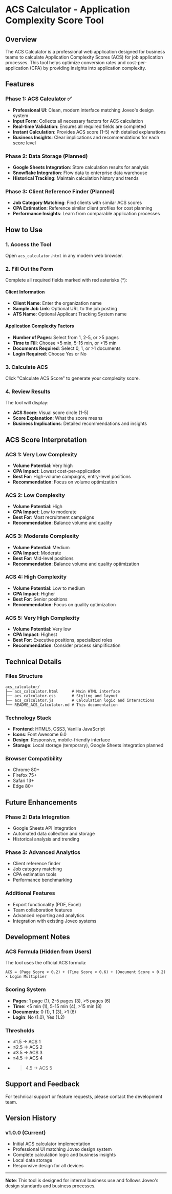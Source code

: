 # ACS Calculator - Application Complexity Score Tool

## Overview

The ACS Calculator is a professional web application designed for business teams to calculate Application Complexity Scores (ACS) for job application processes. This tool helps optimize conversion rates and cost-per-application (CPA) by providing insights into application complexity.

## Features

### Phase 1: ACS Calculator ✅
- **Professional UI**: Clean, modern interface matching Joveo's design system
- **Input Form**: Collects all necessary factors for ACS calculation
- **Real-time Validation**: Ensures all required fields are completed
- **Instant Calculation**: Provides ACS score (1-5) with detailed explanations
- **Business Insights**: Clear implications and recommendations for each score level

### Phase 2: Data Storage (Planned)
- **Google Sheets Integration**: Store calculation results for analysis
- **Snowflake Integration**: Flow data to enterprise data warehouse
- **Historical Tracking**: Maintain calculation history and trends

### Phase 3: Client Reference Finder (Planned)
- **Job Category Matching**: Find clients with similar ACS scores
- **CPA Estimation**: Reference similar client profiles for cost planning
- **Performance Insights**: Learn from comparable application processes

## How to Use

### 1. Access the Tool
Open `acs_calculator.html` in any modern web browser.

### 2. Fill Out the Form
Complete all required fields marked with red asterisks (*):

#### Client Information
- **Client Name**: Enter the organization name
- **Sample Job Link**: Optional URL to the job posting
- **ATS Name**: Optional Applicant Tracking System name

#### Application Complexity Factors
- **Number of Pages**: Select from 1, 2-5, or >5 pages
- **Time to Fill**: Choose <5 min, 5-15 min, or >15 min
- **Documents Required**: Select 0, 1, or >1 documents
- **Login Required**: Choose Yes or No

### 3. Calculate ACS
Click "Calculate ACS Score" to generate your complexity score.

### 4. Review Results
The tool will display:
- **ACS Score**: Visual score circle (1-5)
- **Score Explanation**: What the score means
- **Business Implications**: Detailed recommendations and insights

## ACS Score Interpretation

### ACS 1: Very Low Complexity
- **Volume Potential**: Very high
- **CPA Impact**: Lowest cost-per-application
- **Best For**: High-volume campaigns, entry-level positions
- **Recommendation**: Focus on volume optimization

### ACS 2: Low Complexity
- **Volume Potential**: High
- **CPA Impact**: Low to moderate
- **Best For**: Most recruitment campaigns
- **Recommendation**: Balance volume and quality

### ACS 3: Moderate Complexity
- **Volume Potential**: Medium
- **CPA Impact**: Moderate
- **Best For**: Mid-level positions
- **Recommendation**: Balance volume and quality optimization

### ACS 4: High Complexity
- **Volume Potential**: Low to medium
- **CPA Impact**: Higher
- **Best For**: Senior positions
- **Recommendation**: Focus on quality optimization

### ACS 5: Very High Complexity
- **Volume Potential**: Very low
- **CPA Impact**: Highest
- **Best For**: Executive positions, specialized roles
- **Recommendation**: Consider process simplification

## Technical Details

### Files Structure
```
acs_calculator/
├── acs_calculator.html      # Main HTML interface
├── acs_calculator.css       # Styling and layout
├── acs_calculator.js        # Calculation logic and interactions
└── README_ACS_Calculator.md # This documentation
```

### Technology Stack
- **Frontend**: HTML5, CSS3, Vanilla JavaScript
- **Icons**: Font Awesome 6.0
- **Design**: Responsive, mobile-friendly interface
- **Storage**: Local storage (temporary), Google Sheets integration planned

### Browser Compatibility
- Chrome 80+
- Firefox 75+
- Safari 13+
- Edge 80+

## Future Enhancements

### Phase 2: Data Integration
- Google Sheets API integration
- Automated data collection and storage
- Historical analysis and trending

### Phase 3: Advanced Analytics
- Client reference finder
- Job category matching
- CPA estimation tools
- Performance benchmarking

### Additional Features
- Export functionality (PDF, Excel)
- Team collaboration features
- Advanced reporting and analytics
- Integration with existing Joveo systems

## Development Notes

### ACS Formula (Hidden from Users)
The tool uses the official ACS formula:
```
ACS = (Page Score × 0.2) + (Time Score × 0.6) + (Document Score × 0.2) × Login Multiplier
```

### Scoring System
- **Pages**: 1 page (1), 2-5 pages (3), >5 pages (6)
- **Time**: <5 min (1), 5-15 min (4), >15 min (8)
- **Documents**: 0 (1), 1 (3), >1 (6)
- **Login**: No (1.0), Yes (1.2)

### Thresholds
- ≤1.5 → ACS 1
- ≤2.5 → ACS 2
- ≤3.5 → ACS 3
- ≤4.5 → ACS 4
- >4.5 → ACS 5

## Support and Feedback

For technical support or feature requests, please contact the development team.

## Version History

### v1.0.0 (Current)
- Initial ACS calculator implementation
- Professional UI matching Joveo design system
- Complete calculation logic and business insights
- Local data storage
- Responsive design for all devices

---

**Note**: This tool is designed for internal business use and follows Joveo's design standards and business processes.
